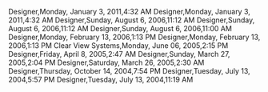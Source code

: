 ﻿Designer,Monday, January 3, 2011,4:32 AMDesigner,Monday, January 3, 2011,4:32 AMDesigner,Sunday, August 6, 2006,11:12 AMDesigner,Sunday, August 6, 2006,11:12 AMDesigner,Sunday, August 6, 2006,11:00 AMDesigner,Monday, February 13, 2006,1:13 PMDesigner,Monday, February 13, 2006,1:13 PMClear View Systems,Monday, June 06, 2005,2:15 PMDesigner,Friday, April 8, 2005,2:47 AMDesigner,Sunday, March 27, 2005,2:04 PMDesigner,Saturday, March 26, 2005,2:30 AMDesigner,Thursday, October 14, 2004,7:54 PMDesigner,Tuesday, July 13, 2004,5:57 PMDesigner,Tuesday, July 13, 2004,11:19 AM